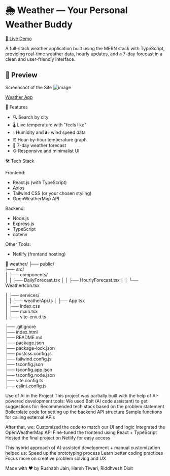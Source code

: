 # 🌦️ Weather — Your Personal Weather Buddy

[🔗 Live Demo](https://silly-toffee-1ad091.netlify.app)

A full-stack weather application built using the MERN stack with TypeScript, providing real-time weather data, hourly updates, and a 7-day forecast in a clean and user-friendly interface.


## 📸 Preview

Screenshot of the Site
![image](https://github.com/user-attachments/assets/bef9d6b5-9b1a-493a-a087-f380e4902971)


[Weather App](https://silly-toffee-1ad091.netlify.app/)


🚀 Features

- 🔍 Search by city
- 🌡️ Live temperature with "feels like"
- 💧 Humidity and 🌬️ wind speed data
- ⏰ Hour-by-hour temperature graph
- 📅 7-day weather forecast
- ⚙️ Responsive and minimalist UI


🛠️ Tech Stack

Frontend:
- React.js (with TypeScript)
- Axios
- Tailwind CSS (or your chosen styling)
- OpenWeatherMap API

Backend:
- Node.js
- Express.js
- TypeScript
- dotenv

Other Tools:
- Netlify (frontend hosting)

📁 weather/
├── public/                   
├── src/                  
│   ├── components/            
│   │   ├── DailyForecast.tsx
│   │   ├── HourlyForecast.tsx
│   │   └── WeatherIcon.tsx

│   ├── services/             
│   │   └── weatherApi.ts
│   ├── App.tsx               
│   ├── index.css             
│   ├── main.tsx             
│   └── vite-env.d.ts  

├── .gitignore               
├── index.html             
├── README.md               
├── package.json             
├── package-lock.json       
├── postcss.config.js         
├── tailwind.config.js        
├── tsconfig.json            
├── tsconfig.app.json       
├── tsconfig.node.json         
├── vite.config.ts             
├── eslint.config.js           





Use of AI in the Project
This project was partially built with the help of AI-powered development tools:
We used Bolt (AI code assistant) to get suggestions for:
Recommended tech stack based on the problem statement
Boilerplate code for setting up the backend API structure
Sample functions for calling external APIs

After that, we:
Customized the code to match our UI and logic
Integrated the OpenWeatherMap API
Fine-tuned the frontend using React + TypeScript
Hosted the final project on Netlify for easy access

This hybrid approach of AI-assisted development + manual customization helped us:
Speed up the prototyping process
Learn better coding practices
Focus more on creative problem solving and UX

Made with ❤️ by Rushabh Jain, Harsh Tiwari, Riddhvesh Dixit
